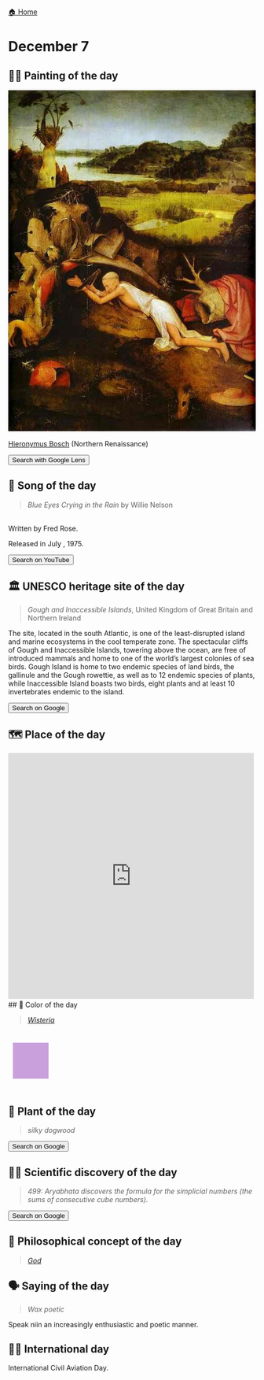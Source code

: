 
[🏠 Home](../../index.md)

# December 7

## 🧑‍🎨 Painting of the day

<img width="600" src="../img/Hieronymus_Bosch_5.jpg">

[Hieronymus Bosch](http://en.wikipedia.org/wiki/Hieronymus_Bosch) (Northern Renaissance)

<button class="btn btn-success"
onclick=" window.open('https://lens.google.com/uploadbyurl?url=https://iretes.github.io/one-a-day/data/img/Hieronymus_Bosch_5.jpg','_blank')">
Search with Google Lens
</button>

## 🎼 Song of the day

> *Blue Eyes Crying in the Rain*
by Willie Nelson

<br />Written by Fred Rose.

Released in July , 1975.

<button class="btn btn-success"
onclick=" window.open('http://www.youtube.com/search?q=Blue Eyes Crying in the Rain by Willie Nelson','_blank')">
Search on YouTube
</button>

## 🏛️ UNESCO heritage site of the day

> *Gough and Inaccessible Islands*, United Kingdom of Great Britain and Northern Ireland

<p>The site, located in the south Atlantic, is one of the least-disrupted island and marine ecosystems in the cool temperate zone. The spectacular cliffs of Gough and Inaccessible Islands, towering above the ocean, are free of introduced mammals and home to one of the world’s largest colonies of sea birds. Gough Island is home to two endemic species of land birds, the gallinule and the Gough rowettie, as well as to 12 endemic species of plants, while Inaccessible Island boasts two birds, eight plants and at least 10 invertebrates endemic to the island.</p>

<button class="btn btn-success"
onclick=" window.open('http://www.google.com/search?q=Gough and Inaccessible Islands','_blank')">
Search on Google
</button>

## 🗺️ Place of the day

<iframe
src="https://www.mapcrunch.com"
name="mapcrunch"
width="500"
height="500"
allowTransparency="true"
scrolling="no"
frameborder="0"
>
</iframe>
## 🎨 Color of the day

> *[Wisteria](https://en.wikipedia.org/wiki/Lavender_(color)#Light_lavender_(wisteria))*

<div style="color:#C9A0DC; font-size: 100px;">&#9632;</div>

## 🌿 Plant of the day

> *silky dogwood*

<button class="btn btn-success"
onclick=" window.open('http://www.google.com/search?q=silky dogwood','_blank')">
Search on Google
</button>

## 🧑‍🔬 Scientific discovery of the day

> *499: Aryabhata discovers the formula for the simplicial numbers (the sums of consecutive cube numbers).*

<button class="btn btn-success"
onclick=" window.open('http://www.google.com/search?q=499: Aryabhata discovers the formula for the simplicial numbers (the sums of consecutive cube numbers).','_blank')"> 
Search on Google
</button>

## 💭 Philosophical concept of the day

> *[God](https://en.wikipedia.org/wiki/God)*

## 🗣️ Saying of the day

> *Wax poetic*

Speak niin an increasingly enthusiastic and poetic manner.

## 🏳️‍🌈 International day

International Civil Aviation Day.